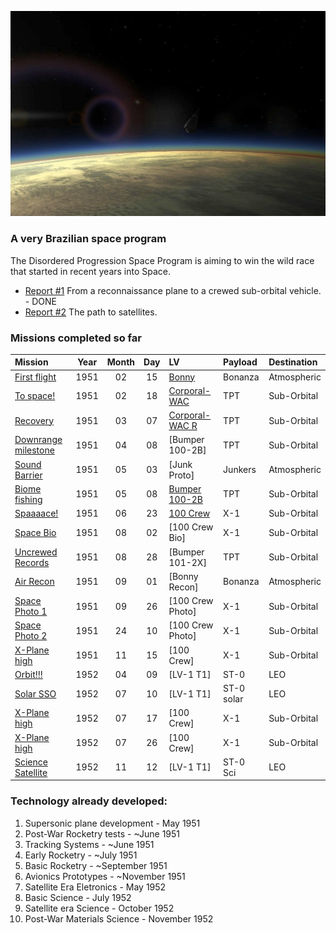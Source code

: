 
![](cover.jpg)
### A very Brazilian space program

The Disordered Progression Space Program is aiming to win the wild race that started in recent years into Space. 

* [Report #1](/reports/report-1.md) From a reconnaissance plane to a crewed sub-orbital vehicle. - DONE
* [Report #2](reports/report-2) The path to satellites.


### Missions completed so far 


| Mission                                               | Year | Month | Day | LV                                          | Payload    | Destination           |
|:------------------------------------------------------|:----:|:-----:|:---:|:--------------------------------------------|:-----------|:----------------------|
| [First flight](/missions/1951-02-15-first-launch.md)  | 1951 | 02    | 15  | [Bonny](/lvs/bonny.md)                      | Bonanza    | Atmospheric           |
| [To space!](/missions/1951-02-18-to-space.md)         | 1951 | 02    | 18  | [Corporal-WAC](/lvs/corporal-wac.md)        | TPT        | Sub-Orbital           |
| [Recovery](/missions/recovery.md)                     | 1951 | 03    | 07  | [Corporal-WAC R](/lvs/corporal-wac-r.md)    | TPT        | Sub-Orbital           |
| [Downrange milestone](/missions/downrange.md)         | 1951 | 04    | 08  | [Bumper 100-2B]                             | TPT        | Sub-Orbital           |
| [Sound Barrier](/missions/sound-barrier.md)           | 1951 | 05    | 03  | [Junk Proto]                                | Junkers    | Atmospheric           |
| [Biome fishing](/missions/biome-sr.md)                | 1951 | 05    | 08  | [Bumper 100-2B](/lvs/bumper-100-2b)         | TPT        | Sub-Orbital           |
| [Spaaaace!](/missions/crew-so.md)                     | 1951 | 06    | 23  | [100 Crew](/lvs/100-crew)                   | X-1        | Sub-Orbital           |
| [Space Bio](/missions/crew-bio.md)                    | 1951 | 08    | 02  | [100 Crew Bio]                              | X-1        | Sub-Orbital           |
| [Uncrewed Records](/missions/sr-records.md)           | 1951 | 08    | 28  | [Bumper 101-2X]                             | TPT        | Sub-Orbital           |
| [Air Recon](/missions/plane-photo.md)                 | 1951 | 09    | 01  | [Bonny Recon]                               | Bonanza    | Atmospheric           |
| [Space Photo 1](/missions/crew-photo1.md)             | 1951 | 09    | 26  | [100 Crew Photo]                            | X-1        | Sub-Orbital           |
| [Space Photo 2](/missions/crew-photo2.md)             | 1951 | 24    | 10  | [100 Crew Photo]                            | X-1        | Sub-Orbital           |
| [X-Plane high](/missions/xplane-high.md)              | 1951 | 11    | 15  | [100 Crew]                                  | X-1        | Sub-Orbital           |
| [Orbit!!!](/missions/first-orbit.md)                  | 1952 | 04    | 09  | [LV-1 T1]                                   | ST-0       | LEO                   |
| [Solar SSO](/missions/first-orbit.md)                 | 1952 | 07    | 10  | [LV-1 T1]                                   | ST-0 solar | LEO                   |
| [X-Plane high](/missions/xplane-high.md)              | 1952 | 07    | 17  | [100 Crew]                                  | X-1        | Sub-Orbital           |
| [X-Plane high](/missions/xplane-high.md)              | 1952 | 07    | 26  | [100 Crew]                                  | X-1        | Sub-Orbital           |
| [Science Satellite](/missions/science-orbit.md)       | 1952 | 11    | 12  | [LV-1 T1]                                   | ST-0 Sci   | LEO                   |

### Technology already developed:

1. Supersonic plane development - May 1951
1. Post-War Rocketry tests - ~June 1951
1. Tracking Systems - ~June 1951
1. Early Rocketry - ~July 1951
1. Basic Rocketry - ~September 1951
1. Avionics Prototypes - ~November 1951
1. Satellite Era Eletronics - May 1952
1. Basic Science - July 1952
1. Satellite era Science - October 1952
1. Post-War Materials Science - November 1952
